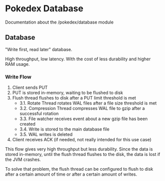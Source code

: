 # Pokedex Database

Documentation about the /pokedex/database module

## Database

"Write first, read later" database.

High throughput, low latency. With the cost of less durability and higher RAM usage.

### Write Flow

1. Client sends PUT
2. PUT is stored in-memory, waiting to be flushed to disk
3. Flush thread flushes to disk after a PUT limit threshold is met
    * 3.1. Rotate Thread rotates WAL files after a file size threshold is met
    * 3.2. Compression Thread compresses WAL file to gzip after a successful rotation
    * 3.3. File watcher receives event about a new gzip file has been created
    * 3.4. Write is stored to the main database file
    * 3.5. WAL writes is deleted
4. Client receives ACK (if needed, not really intended for this use case)

This flow gives very high throughput but less durability. Since the data is stored in-memory, until the flush thread
flushes to the disk, the data is lost if the JVM crashes.

To solve that problem, the flush thread can be configured to flush to disk after a certain amount of time or after a
certain amount of writes.

